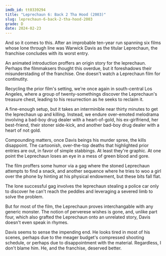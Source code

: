 ```yaml
---
imdb_id: tt0339294
title: "Leprechaun 6: Back 2 Tha Hood (2003)"
slug: leprechaun-6-back-2-tha-hood-2003
grade: D
date: 2024-02-23
---
```


And so it comes to this. After an improbable ten-year run spanning six films whose lone through line was Warwick Davis as the titular Leprechaun, the franchise concludes with its worst entry.

<!-- end -->

An animated introduction proffers an origin story for the leprechaun. Perhaps the filmmaksers thought this overdue, but it foreshadows their misunderstading of the franchise. One doesn't watch a Leprechaun film for continutity.

Recycling the prior film's setting, we're once again in south-central Los Angeles, where a group of twenty-somethings discover the Leprechaun's treasure chest, leading to his resurrection as he seeks to reclaim it.

A fine-enough setup, but it takes an interminible near thirty minutes to get the leprechaun up and killing. Instead, we endure over-emoted melodrama involving a bad-boy drug dealer with a heart-of-gold, his ex-girlfriend, her best-friend, their stoner side-kick, and another bad-boy drug dealer with a heart of not gold.

Compounding matters, once Davis beings his murder spree, the kills disappoint. The cartoonish, over-the-top deaths that highlighted prior entries are out, in favor of simple stabbings. At least they're graphic. At one point the Leprechaun loses an eye in a mess of green blood and gore.

The film proffers some humor via a gag where the stoned Leprechaun attempts to find a snack, and another sequence where he tries to woo a girl over the phone by hinting at his physical endowment, but these bits fall flat.

The lone successful gag involves the leprechaun stealing a police car only to discover he can't reach the peddles and leveraging a severed limb to solve the problem.

But for most of the film, the Leprechaun proves interchangable with any generic monster. The notion of perverese wishes is gone, and, unlike part four, which also grafted the Leprechaun onto an unrelated story, Davis doesn't even speak in rhymes.

Davis seems to sense the impending end. He looks tired in most of his scenes, perhaps due to the meager budget's compressed shooting schedule, or perhaps due to disappointment with the material. Regardless, I don't blame him. He, and the franchise, deserved better.
